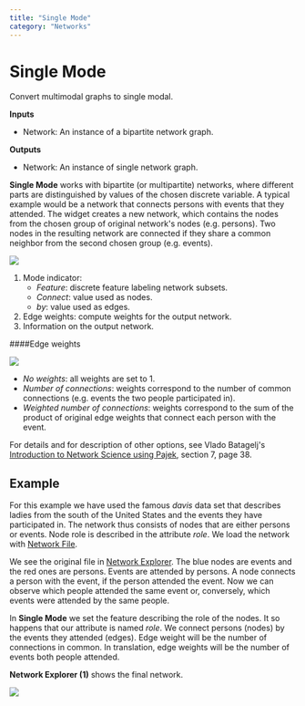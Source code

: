```yaml
---
title: "Single Mode"
category: "Networks"
---
```

Single Mode
===========

Convert multimodal graphs to single modal.

**Inputs**

- Network: An instance of a bipartite network graph.

**Outputs**

- Network: An instance of single network graph.

**Single Mode** works with bipartite (or multipartite) networks, where different parts are distinguished by values of the chosen discrete variable. A typical example would be a network that connects persons with events that they attended. The widget creates a new network, which contains the nodes from the chosen group of original network's nodes (e.g. persons). Two nodes in the resulting network are connected if they share a common neighbor from the second chosen group (e.g. events).

![](../images/Single-Mode-stamped.png)

1. Mode indicator:
   - *Feature*: discrete feature labeling network subsets.
   - *Connect*: value used as nodes.
   - *by*: value used as edges.
2. Edge weights: compute weights for the output network.
3. Information on the output network.

####Edge weights

![](../images/Single-Mode-weights.png)

- *No weights*: all weights are set to 1.
- *Number of connections*: weights correspond to the number of common connections (e.g. events the two people participated in).
- *Weighted number of connections*: weights correspond to the sum of  the product of original edge weights that connect each person with the event.

For details and for description of other options, see Vlado Batagelj's [Introduction to Network Science using Pajek](http://vladowiki.fmf.uni-lj.si/lib/exe/fetch.php?media=pajek:ev:pdf:na07.pdf), section 7, page 38.

Example
-------

For this example we have used the famous *davis* data set that describes ladies from the south of the United States and the events they have participated in. The network thus consists of nodes that are either persons or events. Node role is described in the attribute *role*. We load the network with [Network File](../networkfile/).

We see the original file in [Network Explorer](../networkexplorer/). The blue nodes are events and the red ones are persons. Events are attended by persons. A node connects a person with the event, if the person attended the event. Now we can observe which people attended the same event or, conversely, which events were attended by the same people.

In **Single Mode** we set the feature describing the role of the nodes. It so happens that our attribute is named *role*. We connect persons (nodes) by the events they attended (edges). Edge weight will be the number of connections in common. In translation, edge weights will be the number of events both people attended.

**Network Explorer (1)** shows the final network.

![](../images/Single-Mode-Example.png)
